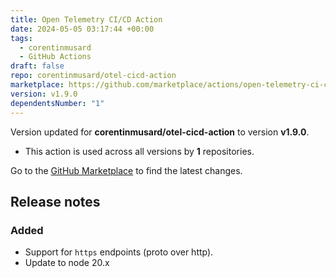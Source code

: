 ```yaml
---
title: Open Telemetry CI/CD Action
date: 2024-05-05 03:17:44 +00:00
tags:
  - corentinmusard
  - GitHub Actions
draft: false
repo: corentinmusard/otel-cicd-action
marketplace: https://github.com/marketplace/actions/open-telemetry-ci-cd-action
version: v1.9.0
dependentsNumber: "1"
---
```



Version updated for **corentinmusard/otel-cicd-action** to version **v1.9.0**.
- This action is used across all versions by **1** repositories.

Go to the [GitHub Marketplace](https://github.com/marketplace/actions/open-telemetry-ci-cd-action) to find the latest changes.

## Release notes

### Added

- Support for `https` endpoints (proto over http).
- Update to node 20.x

[unreleased]: https://github.com/corentinmusard/otel-cicd-action/compare/v1.9.0...HEAD
[1.9.0]: https://github.com/corentinmusard/otel-cicd-action/releases/tag/v1.9.0

